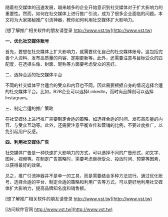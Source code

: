 随着社交媒体的迅速发展，越来越多的企业开始意识到社交媒体对于扩大影响力的重要性。然而，如何在社交媒体上进行推广引流，成为了很多企业面临的问题。本文将为大家揭秘推广引流神器，教你如何利用社交媒体扩大影响力。

[想了解推广相关软件的朋友请登录 http://www.vst.tw](http://www.vst.tw)

**一、优化社交媒体账号**

首先，要想在社交媒体上扩大影响力，就需要优化自己的社交媒体账号。这包括完善个人资料、发布高质量的内容、定期更新等。此外，还需要注意与目标受众的匹配度，在选择头像、封面、昵称等方面要考虑受众的喜好。

二、选择合适的社交媒体平台

不同的社交媒体平台适合的受众和内容也不同，因此需要根据自身的情况选择合适的社交媒体平台。比如，B2B企业可以选择LinkedIn，而时尚品牌则可以选择Instagram。

三、制定合适的推广策略

在社交媒体上进行推广需要制定合适的策略，如选择合适的时间、发布高质量的内容、与受众互动等。此外，还需要注意平衡宣传和营销的比例，不要过度推广，以免引起用户反感。

**四、利用社交媒体广告**

社交媒体广告是一种快速扩大影响力的方式，可以选择不同的广告形式，如文字、图片、视频等。在制定广告策略时，需要考虑目标受众、投放时间、预算等因素，以获得最好的效果。

总之，推广引流神器并不是单一的工具，而是需要结合多种方法进行。通过优化账号、选择合适的平台、制定合适的策略和利用广告等方式，可以更好地利用社交媒体扩大影响力，提高品牌知名度和销售额。

[想了解推广相关软件的朋友请登录 http://www.vst.tw](http://www.vst.tw)


[访问软件官网 http://www.vst.tw](http://www.vst.tw)
